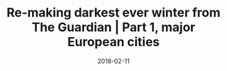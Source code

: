 ---
layout: externalpost
redirect_url: https://medium.com/@yuriymelnichuk/re-making-darkest-ever-winter-from-the-guardian-part-1-major-european-cities-f2097401d023
title: Re-making darkest ever winter from The Guardian / Part 1, major European cities
title: Re-making darkest ever winter from The Guardian | Part 1, major European cities
excerpt: "Test Text"
date: 2018-02-11
---